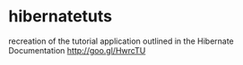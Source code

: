hibernatetuts
=============

recreation of the tutorial application outlined in the Hibernate Documentation http://goo.gl/HwrcTU
